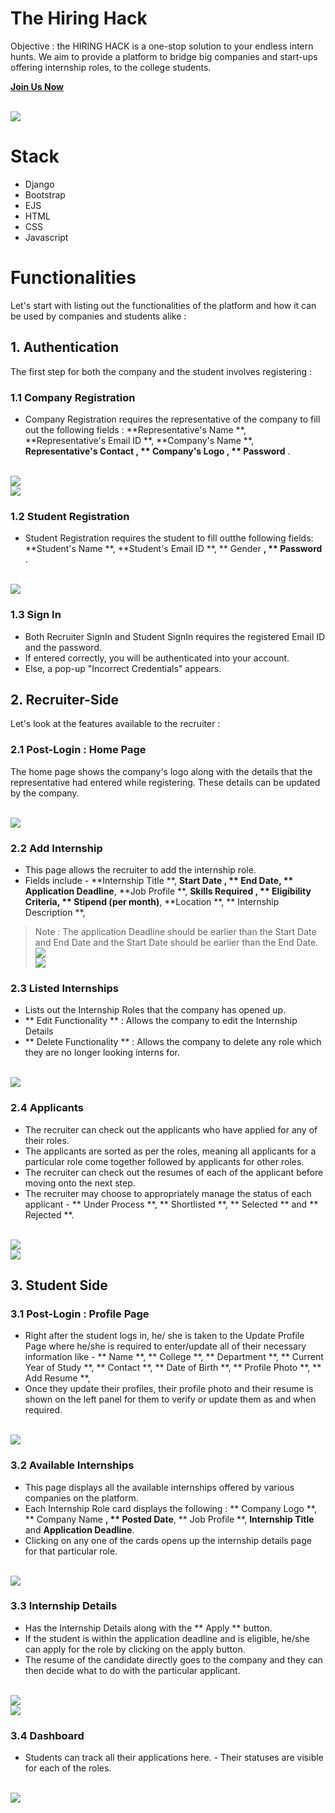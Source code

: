 # The Hiring Hack

Objective : the HIRING HACK is a one-stop solution to your endless intern hunts. We aim to provide a platform to bridge big companies and start-ups offering internship roles, to the college students.

**[Join Us Now](https://#)**

<br />
<img align="center" src="./gallery/Home.png"/>

# Stack

- Django
- Bootstrap
- EJS
- HTML
- CSS
- Javascript

# Functionalities

Let's start with listing out the functionalities of the platform and how it can be used by companies and students alike :

## 1. Authentication

The first step for both the company and the student involves registering :

### 1.1 Company Registration

- Company Registration requires the representative of the company to fill out the following fields : **Representative's Name **, **Representative's Email ID **, **Company's Name **, **Representative's Contact **, ** Company's Logo** , ** Password** .

<br />
<img align="center" src="./gallery/CompanyRegistration.png"/>
<br />
<img align="center" src="./gallery/CompanyRegistration2.png"/>

### 1.2 Student Registration

- Student Registration requires the student to fill outthe following fields: **Student's Name **, **Student's Email ID **, ** Gender **, ** Password** .

<br />
<img align="center" src="./gallery/StudentRegistration.png"/>

### 1.3 Sign In

- Both Recruiter SignIn and Student SignIn requires the registered Email ID and the password.
- If entered correctly, you will be authenticated into your account.
- Else, a pop-up "Incorrect Credentials" appears.

## 2. Recruiter-Side

Let's look at the features available to the recruiter :

### 2.1 Post-Login : Home Page

The home page shows the company's logo along with the details that the representative had entered while registering. These details can be updated by the company.

<br />
<img align="center" src="./gallery/Company_Home.png"/>

### 2.2 Add Internship

- This page allows the recruiter to add the internship role.
- Fields include - **Internship Title **, **Start Date **, ** End Date**, ** Application Deadline**, **Job Profile **, **Skills Required **, ** Eligibility Criteria**, ** Stipend (per month)**, **Location **, ** Internship Description **,

> Note : The application Deadline should be earlier than the Start Date and End Date and
> the Start Date should be earlier than the End Date.
> <br />
> <img align="center" src="./gallery/Add_Internship.png"/>
> <br />
> <img align="center" src="./gallery/Add_Internship2.png"/>

### 2.3 Listed Internships

- Lists out the Internship Roles that the company has opened up.
- ** Edit Functionality ** : Allows the company to edit the Internship Details
- ** Delete Functionality ** : Allows the company to delete any role which they are no longer looking interns for.

<br />
<img align="center" src="./gallery/Company_ListedInterns.png"/>

### 2.4 Applicants

- The recruiter can check out the applicants who have applied for any of their roles.
- The applicants are sorted as per the roles, meaning all applicants for a particular role come together followed by applicants for other roles.
- The recruiter can check out the resumes of each of the applicant before moving onto the next step.
- The recruiter may choose to appropriately manage the status of each applicant - ** Under Process **, ** Shortlisted **, ** Selected ** and ** Rejected **.

<br />
<img align="center" src="./gallery/Company_StudentsApplied.png"/>
<br />
<img align="center" src="./gallery/Processing_Student.png"/>

## 3. Student Side

### 3.1 Post-Login : Profile Page

- Right after the student logs in, he/ she is taken to the Update Profile Page where he/she is required to enter/update all of their necessary information like - ** Name **, ** College **, ** Department **, ** Current Year of Study **, ** Contact **, ** Date of Birth **, ** Profile Photo **, ** Add Resume **,
- Once they update their profiles, their profile photo and their resume is shown on the left panel for them to verify or update them as and when required.

<br />
<img align="center" src="./gallery/Student_UpdateProfile.png"/>

### 3.2 Available Internships

- This page displays all the available internships offered by various companies on the platform.
- Each Internship Role card displays the following : ** Company Logo **, ** Company Name **, ** Posted Date**, ** Job Profile **, **Internship Title** and **Application Deadline**.
- Clicking on any one of the cards opens up the internship details page for that particular role.

<br />
<img align="center" src="./gallery/Student_Available_Internships.png"/>

### 3.3 Internship Details

- Has the Internship Details along with the ** Apply ** button.
- If the student is within the application deadline and is eligible, he/she can apply for the role by clicking on the apply button.
- The resume of the candidate directly goes to the company and they can then decide what to do with the particular applicant.

<br />
<img align="center" src="./gallery/Internship_Details.png"/>
<br />
<img align="center" src="./gallery/Internship_Details2.png"/>

### 3.4 Dashboard

- Students can track all their applications here. - Their statuses are visible for each of the roles.

<br />
<img align="center" src="./gallery/Internships_Applied.png"/>
